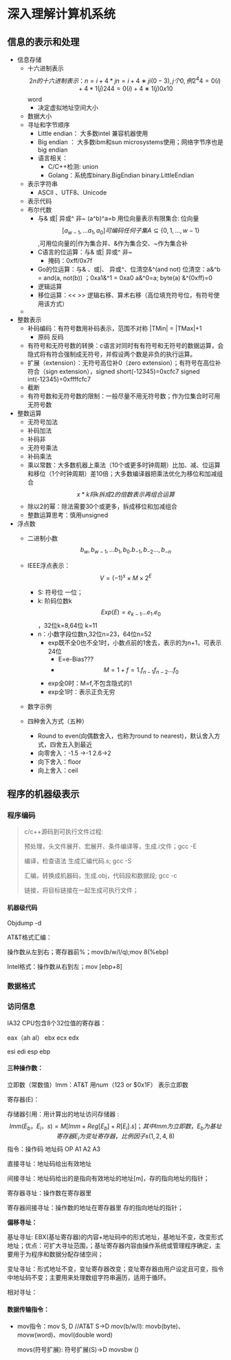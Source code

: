 # 深入理解计算机系统
## 信息的表示和处理
  - 信息存储
    - 十六进制表示$$2 
n
 的十六进制表示：n=i+4*jn=i+4∗j i(0-3),j个0,例 2^4 4=0(i)+4*1(j)2 
4
 4=0(i)+4∗1(j) 0x10$$word
      - 决定虚拟地址空间大小
    - 数据大小
    - 寻址和字节顺序
      - Little endian： 大多数intel 兼容机器使用
      - Big endian  ： 大多数ibm和sun microsystems使用；网络字节序也是big endian
      - 语言相关：
        - C/C++检测: union
        - Golang：系统库binary.BigEndian binary.LittleEndian
    - 表示字符串
      - ASCII 、UTF8、Unicode
    - 表示代码
    - 布尔代数
      - 与& 或| 异或^ 非~
(a^b)^a=b
用位向量表示有限集合:
   位向量$$[a_{w-1},...a_1, a_0]可编码任何子集A\subseteq\{0,1, ...,w-1\}$$,可用位向量的|作为集合并、&作为集合交、~作为集合补
      - C语言的位运算：与& 或| 异或^ 非~
        - 掩码：0xff/0x7f
      -    Go的位运算：与& 、或|、 异或^、位清空&^(and not)
位清空：a&^b = and(a, not(b)) ；0xa1&^1 = 0xa0   a&^0=a;  byte(a) &^(0xff)=0
      -   逻辑运算
      - 移位运算：<< >> 逻辑右移、算术右移（高位填充符号位，有符号使用该方式）
    - 
  - 整数表示
    - 补码编码：有符号数用补码表示，范围不对称 |TMin| = |TMax|+1
      - 原码 反码
    - 有符号和无符号数的转换：c语言对同时有有符号和无符号的数据运算，会隐式将有符合强制成无符号，并假设两个数是非负的执行运算。
    - 扩展（extension）：无符号高位补0（zero extension）；有符号在高位补符合（sign extension），signed short(-12345)=0xcfc7 signed int(-12345)=0xffffcfc7
    - 截断
    - 有符号数和无符号数的限制：一般尽量不用无符号数；作为位集合时可用无符号数
  - 整数运算
    - 无符号加法
    - 补码加法
    - 补码非
    - 无符号乘法
    - 补码乘法
    - 乘以常数：大多数机器上乘法（10个或更多时钟周期）比加、减、位运算和移位（1个时钟周期）差10倍；大多数编译器把乘法优化为移位和加减组合$$x*k 将k拆成2的倍数表示再组合运算$$
    - 除以2的幂：除法需要30个或更多，拆成移位和加减组合
    - 整数运算思考：慎用unsigned
  - 浮点数
    - 二进制小数
$$b_w,b_{w-1},...b_1,b_0.b_{-1},b_{-2}...,b_{-n}$$
    - IEEE浮点表示：
$$V=(-1)^s \times M\times 2^E$$
      - S: 符号位 一位；
      - k: 阶码位数k$$Exp(E)=e_{k-1}...e_1.e_0$$，32位k=8,64位 k=11
      - n：小数字段位数n,32位n=23，64位n=52
        - exp既不全0也不全1时，小数点前的1舍去，表示的为n+1，可表示24位
          -   E=e-Bias???
          - $$M=1+f=1.f_{n-1}f_{n-2}...f_0$$
        - exp全0时：M=f,不包含隐式的1
        - exp全1时：表示正负无穷
    - 数字示例

    - 四种舍入方式（五种）
      - Round to even(向偶数舍入，也称为round to nearest)，默认舍入方式，四舍五入到最近
      - 向零舍入：-1.5 ->-1  2.6->2
      - 向下舍入：floor
      - 向上舍入：ceil
## 程序的机器级表示

### 程序编码

>  c/c++源码到可执行文件过程:
>
>  预处理，头文件展开、宏展开、条件编译等，生成.i文件；gcc -E
>
>  编译，检查语法 生成汇编代码.s; gcc -S
>
>  汇编，转换成机器码，生成.obj，代码段和数据段; gcc -c
>
>  链接，将目标链接在一起生成可执行文件；

#### 机器级代码

Objdump -d

AT&T格式汇编：

操作数从左到右；寄存器前%；mov(b/w/l/q);mov 8(%ebp)

Intel格式：操作数从右到左；mov [ebp+8]

### 数据格式

### 访问信息 
IA32 CPU包含8个32位值的寄存器：

eax（ah al） ebx ecx edx   

esi edi  esp ebp

#### 三种操作数：

立即数（常数值）Imm：AT&T 用$num（$123 or $0x1F） 表示立即数

寄存器(E)：

存储器引用：用计算出的地址访问存储器
  :$$Imm(E_b，E_i，s) = M[Imm+Reg[E_b]+R[E_i].s]；其中Imm为立即数，E_b为基址寄存器E_i为变址寄存器，比例因子s(1,2,4,8)$$指令：操作码 地址码  OP A1 A2 A3

 直接寻址：地址码给出有效地址

 间接寻址：地址码给出的是指向有效地址的地址[m]，存的指向地址的指针；

 寄存器寻址：操作数在寄存器里

 寄存器间接寻址：操作数的地址在寄存器里 存的指向地址的指针；

**偏移寻址：**

 基址寻址: EBX(基址寄存器)的内容+地址码中的形式地址，基地址不变，改变形式地址；优点：可扩大寻址范围，；基址寄存器内容由操作系统或管理程序确定，主要用于为程序和数据分配存储空间；
 
 变址寻址：形式地址不变，变址寄存器改变；变址寄存器由用户设定且可变，指令中地址码不变；主要用来处理数组字符串遍历，适用于循环。

  相对寻址：

#### 数据传输指令：
- mov指令：mov S, D //AT&T S->D
  mov(b/w/l): movb(byte)、movw(word)、movl(double word) 

  movs(符号扩展): 符号扩展(S)->D movsbw ()
  
  